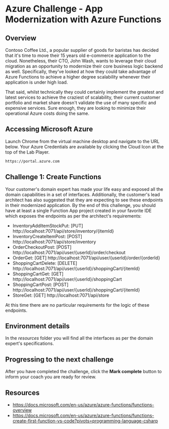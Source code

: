 # Azure Challenge - App Modernization with Azure Functions

## Overview

Contoso Coffee Ltd., a popular supplier of goods for baristas has decided that it's time to move their 15 years old e-commerce application to the cloud. Nonetheless, their CTO, John Wash, wants to leverage their cloud migration as an opportunity to modernize their core business logic backend as well. Specifically, they've looked at how they could take advantage of Azure Functions to achieve a higher degree scalability whenever their application is under high load.

That said, whilst technically they could certainly implement the greatest and latest services to achieve the craziest of scalability, their current customer portfolio and market share doesn't validate the use of many specific and expensive services. Sure enough, they are looking to minimize their operational Azure costs doing the same.

## Accessing Microsoft Azure

Launch Chrome from the virtual machine desktop and navigate to the URL below. Your Azure Credentials are available by clicking the Cloud Icon at the top of the Lab Player.

```sh
https://portal.azure.com
```

## Challenge 1: Create Functions

Your customer's domain expert has made your life easy and exposed all the domain capabilities in a set of interfaces. Additionally, the customer's lead architect has also suggested that they are expecting to see these endpoints in their modernized application.
By the end of this challenge, you should have at least a single Function App project created in your favorite IDE which exposes the endpoints as per the architect's requirements:

- InventoryAddItemStockPut: [PUT] http://localhost:7071/api/store/inventory/{itemId}
- InventoryCreateItemPost: [POST] http://localhost:7071/api/store/inventory
- OrderCheckoutPost: [POST] http://localhost:7071/api/user/{userId}/order/checkout
- OrderGet: [GET] http://localhost:7071/api/user/{userId}/order/{orderId}
- ShoppingCartDelete: [DELETE] http://localhost:7071/api/user/{userId}/shoppingCart/{itemId}
- ShoppingCartGet: [GET] http://localhost:7071/api/user/{userId}/shoppingCart
- ShoppingCartPost: [POST] http://localhost:7071/api/user/{userId}/shoppingCart/{itemId}
- StoreGet: [GET] http://localhost:7071/api/store

At this time there are no particular requirements for the logic of these endpoints.

## Environment details

In the *resources* folder you will find all the interfaces as per the domain expert's specifications.

## Progressing to the next challenge

After you have completed the challenge, click the **Mark complete** button to inform your coach you are ready for review.

## Resources
- https://docs.microsoft.com/en-us/azure/azure-functions/functions-overview
- https://docs.microsoft.com/en-us/azure/azure-functions/functions-create-first-function-vs-code?pivots=programming-language-csharp
